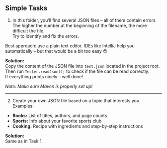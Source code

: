 ## Simple Tasks

1. In this folder, you’ll find several JSON files – all of them contain errors.  
   The higher the number at the beginning of the filename, the more difficult the file.  
   Try to identify and fix the errors.

Best approach: use a plain text editor. IDEs like IntelliJ help you automatically – but that would be a bit too easy 😉

**Solution:**  
Copy the content of the JSON file into `test.json` located in the project root.  
Then run `Tester.readJson();` to check if the file can be read correctly.  
If everything prints nicely – well done!

*Note: Make sure Maven is properly set up!*

---

2. Create your own JSON file based on a topic that interests you.  
   Examples:

- **Books:** List of titles, authors, and page counts
- **Sports:** Info about your favorite sports club
- **Cooking:** Recipe with ingredients and step-by-step instructions

**Solution:**  
Same as in Task 1.
